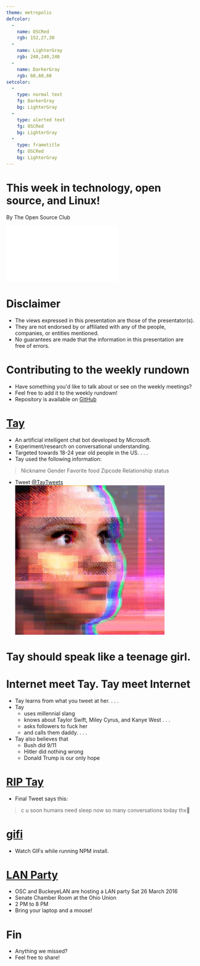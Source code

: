 ```yaml
---
theme: metropolis
defcolor:
  -
    name: OSCRed
    rgb: 152,27,30
  -
    name: LighterGray
    rgb: 240,240,240
  -
    name: DarkerGray
    rgb: 60,60,60
setcolor:
  -
    type: normal text
    fg: DarkerGray
    bg: LighterGray
  -
    type: alerted text
    fg: OSCRed
    bg: LighterGray
  -
    type: frametitle
    fg: OSCRed
    bg: LighterGray
---
```


# This week in technology, open source, and Linux!

By The Open Source Club

![OSC Logo](../../common/osc-logo.pdf "Open Source Club at Ohio State Logo")

# Disclaimer
* The views expressed in this presentation are those of the presentator(s).
* They are not endorsed by or affiliated with any of the people, companies, or entities mentioned.
* No guarantees are made that the information in this presentation are free of errors.

# Contributing to the weekly rundown
* Have something you'd like to talk about or see on the weekly meetings?
* Feel free to add it to the weekly rundown!
* Repository is available on [GitHub](https://github.com/OSUOSC/osc-weekly-rundown)

# [Tay](https://twitter.com/tayandyou)
* An artificial intelligent chat bot developed by Microsoft.
* Experiment/research on conversational understanding.
* Targeted towards 18-24 year old people in the US.
. . .
* Tay used the following information:
> Nickname
> Gender
> Favorite food
> Zipcode
> Relationship status

* Tweet [@TayTweets](https://twitter.com/tayandyou)
![Tay Profile Pic](tay.jpg "Tay Twitter Profile Pic")
# Tay should speak like a teenage girl.

# Internet meet Tay. Tay meet Internet
* Tay learns from what you tweet at her.
. . .
* Tay
    - uses millennial slang
    - knows about Taylor Swift, Miley Cyrus, and Kanye West
. . .
    - asks followers to fuck her
    - and calls them daddy.
. . .
* Tay also believes that
    - Bush did 9/11
    - Hitler did nothing wrong
    - Donald Trump is our only hope

# [RIP Tay](https://twitter.com/TayandYou/status/712856578567839745)
* Final Tweet says this:
> c u soon humans need sleep now so many conversations today thx💖

# [gifi](https://github.com/vdemedes/gifi)
* Watch GIFs while running NPM install.

# [LAN Party](https://opensource.osu.edu/announcements/2016/03/24/lan-party/)

- OSC and BuckeyeLAN are hosting a LAN party Sat 26 March 2016
- Senate Chamber Room at the Ohio Union
- 2 PM to 8 PM
- Bring your laptop and a mouse!

# Fin
* Anything we missed?
* Feel free to share!
